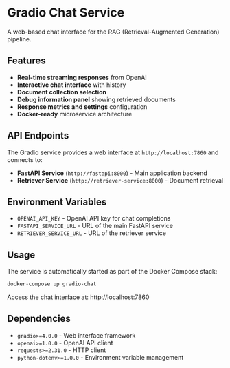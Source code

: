 # Gradio Chat Service

A web-based chat interface for the RAG (Retrieval-Augmented Generation) pipeline.

## Features

- **Real-time streaming responses** from OpenAI
- **Interactive chat interface** with history
- **Document collection selection** 
- **Debug information panel** showing retrieved documents
- **Response metrics and settings** configuration
- **Docker-ready** microservice architecture

## API Endpoints

The Gradio service provides a web interface at `http://localhost:7860` and connects to:

- **FastAPI Service** (`http://fastapi:8000`) - Main application backend
- **Retriever Service** (`http://retriever-service:8000`) - Document retrieval

## Environment Variables

- `OPENAI_API_KEY` - OpenAI API key for chat completions
- `FASTAPI_SERVICE_URL` - URL of the main FastAPI service
- `RETRIEVER_SERVICE_URL` - URL of the retriever service

## Usage

The service is automatically started as part of the Docker Compose stack:

```bash
docker-compose up gradio-chat
```

Access the chat interface at: http://localhost:7860

## Dependencies

- `gradio>=4.0.0` - Web interface framework
- `openai>=1.0.0` - OpenAI API client
- `requests>=2.31.0` - HTTP client
- `python-dotenv>=1.0.0` - Environment variable management

